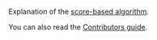 


Explanation of the [score-based algorithm](./SCORE.md).

You can also read the [Contributors guide](./CONTRIBUTING.md).
